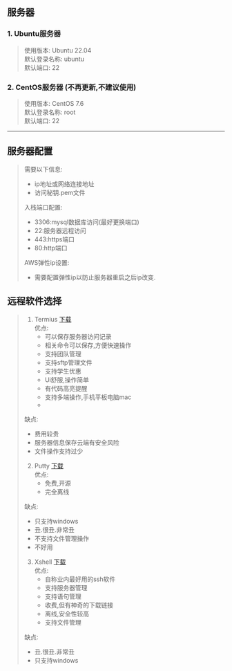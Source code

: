 ## 服务器
### 1. Ubuntu服务器
> 使用版本: Ubuntu 22.04  
> 默认登录名称: ubuntu  
> 默认端口: 22
### 2. CentOS服务器  (不再更新,不建议使用)
> 使用版本: CentOS 7.6  
> 默认登录名称: root  
> 默认端口: 22
--- 
## 服务器配置
> 需要以下信息:
> - ip地址或网络连接地址
> - 访问秘钥.pem文件  
> 
> 入栈端口配置:  
> - 3306:mysql数据库访问(最好更换端口)
> - 22:服务器远程访问
> - 443:https端口
> - 80:http端口
> 
> AWS弹性ip设置:
> - 需要配置弹性ip以防止服务器重启之后ip改变.
## 远程软件选择 
> 1. Termius [下载](https://www.termius.com/download/macos)  
>   优点:
>    - 可以保存服务器访问记录
>    - 相关命令可以保存,方便快速操作
>    - 支持团队管理
>    - 支持sftp管理文件
>    - 支持学生优惠  
>    - Ui舒服,操作简单
>    - 有代码高亮提醒
>    - 支持多端操作,手机平板电脑mac
>    - 
>   缺点:
>    - 费用较贵
>    - 服务器信息保存云端有安全风险
>    - 文件操作支持过少
> 2. Putty [下载](https://www.putty.org/)  
>   优点:
>    - 免费,开源
>    - 完全离线  
>    
>   缺点:
>    - 只支持windows
>    - 丑.很丑.非常丑
>    - 不支持文件管理操作
>    - 不好用
> 3. Xshell [下载](https://www.netsarang.com/en/xshell/)  
>   优点:
>    - 自称业内最好用的ssh软件
>    - 支持服务器管理
>    - 支持语句管理
>    - 收费,但有神奇的下载链接
>    - 离线,安全性较高
>    - 支持文件管理  
> 
>   缺点:
>    - 丑.很丑.非常丑
>    - 只支持windows

